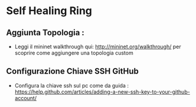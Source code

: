# Self Healing Ring
## Aggiunta Topologia :
  * Leggi il mininet walkthrough qui: http://mininet.org/walkthrough/ per scoprire come aggiungere una topologia custom

## Configurazione Chiave SSH GitHub
 * Configura la chiave ssh sul pc come da guida : https://help.github.com/articles/adding-a-new-ssh-key-to-your-github-account/
